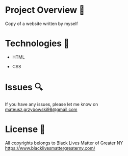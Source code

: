 # Project Overview  🎉
Copy of a website written by myself

# Technologies 🔧
* HTML

* CSS

# Issues 🔍
 
 If you have any issues, please let me know on mateusz.grzybowski98@gmail.com

# License 🔱

All copyrights belongs to Black Lives Matter of Greater NY
https://www.blacklivesmattergreaterny.com/
